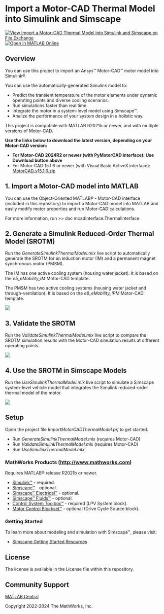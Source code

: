 # **Import a Motor-CAD Thermal Model into Simulink and Simscape**

[![View Import a Motor-CAD Thermal Model into Simulink and Simscape on File Exchange](https://www.mathworks.com/matlabcentral/images/matlab-file-exchange.svg)](https://www.mathworks.com/matlabcentral/fileexchange/120598-import-a-motor-cad-thermal-model-into-simulink-and-simscape) [![Open in MATLAB Online](https://www.mathworks.com/images/responsive/global/open-in-matlab-online.svg)](https://matlab.mathworks.com/open/github/v1?repo=mathworks/import-motorcad-thermal-simulink)

## Overview
You can use this project to import an Ansys™ Motor-CAD™ motor model into Simulink®. 

You can use the automatically-generated Simulink model to:
 * Predict the transient temperature of the motor elements under dynamic operating points and diverse cooling scenarios. 
 * Run simulations faster than real time.
 * Integrate the motor in a system-level model using Simscape™.
 * Analize the performance of your system design in a holistic way.

This project is compatible with MATLAB R2021b or newer, and with multiple versions of Motor-CAD.

**Use the links below to download the latest version, depending on your Motor-CAD version:**
- **For Motor-CAD 2024R2 or newer (with PyMotorCAD interface): Use Download button above**
- For Motor-CAD 15.1.6 or newer (with Visual Basic ActiveX interface): [MotorCAD_v15.1.6.zip](https://github.com/mathworks/import-motorcad-thermal-simulink/archive/refs/tags/MotorCAD_v15.1.6.zip)

## 1. Import a Motor-CAD model into MATLAB ##
You can use the Object-Oriented MATLAB® - Motor-CAD interface (included in this repository) to import a Motor-CAD model into MATLAB and easily modify motor properties and run Motor-CAD calculations.

For more information, run >> doc mcadinterface.ThermalInterface

## 2. Generate a Simulink Reduced-Order Thermal Model (SROTM) ##
Run the *GenerateSimulinkThermalModel.mlx* live script to automatically generate the SROTM for an induction motor (IM) and a permanent magnet synchronous motor (PMSM).

The IM has one active cooling system (housing water jacket). It is based on the *e5_eMobility_IM* Motor-CAD template.

The PMSM has two active cooling systems (housing water jacket and through-ventilation). It is based on the *e8_eMobility_IPM* Motor-CAD template.

![](/images/e8_IPMSM_HWJandVent_ROM_screenshot.PNG)

## 3. Validate the SROTM ##
Run the *ValidateSimulinkThermalModel.mlx* live script to compare the SROTM simulation results with the Motor-CAD simulation results at different operating points.

![](/images/validateSROTM_screenshot.PNG)

## 4. Use the SROTM in Simscape Models ##
Run the *UseSimulinkThermalModel.mlx* live script to simulate a Simscape system-level vehicle model that integrates the Simulink reduced-order thermal model of the motor.

![](/images/SimscapeSystemLevel_screenshot.PNG)

## Setup 
Open the project file *ImportMotorCADThermalModel.prj* to get started.
- Run *GenerateSimulinkThermalModel.mlx* (requires Motor-CAD)
- Run *ValidateSimulinkThermalModel.mlx* (requires Motor-CAD)
- Run *UseSimulinkThermalModel.mlx* 

### MathWorks Products (http://www.mathworks.com)
Requires MATLAB® release R2021b or newer.
- [Simulink™](https://www.mathworks.com/products/simulink.html) - required.
- [Simscape™](https://www.mathworks.com/products/simscape.html) - optional.
- [Simscape™ Electrical™](https://www.mathworks.com/products/simscape-electrical.html) - optional.
- [Simscape™ Fluids™](https://www.mathworks.com/products/simscape-fluids.html) - optional.
- [Control System Toolbox™](https://www.mathworks.com/products/control.html) - required (LPV System block).
- [Motor Control Blockset™](https://www.mathworks.com/products/motor-control.html) - optional (Drive Cycle Source block).

### Getting Started 
To learn more about modeling and simulation with Simscape™, please visit:
* [Simscape Getting Started Resources](https://www.mathworks.com/solutions/physical-modeling/resources.html)

## License
The license is available in the License file within this repository.

## Community Support
[MATLAB Central](https://www.mathworks.com/matlabcentral)

Copyright 2022-2024 The MathWorks, Inc.
